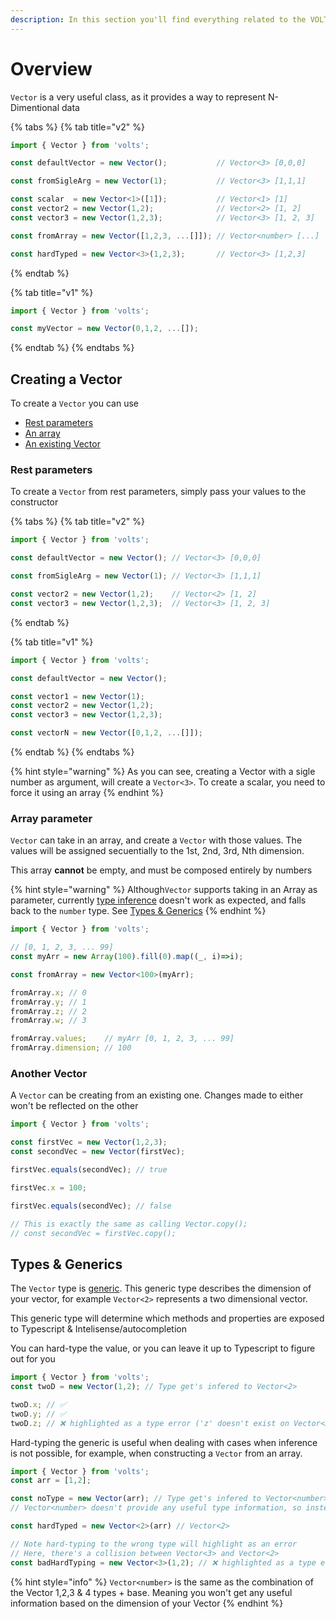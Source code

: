 ```yaml
---
description: In this section you'll find everything related to the VOLTS.Vector class
---
```


# Overview

`Vector` is a very useful class, as it provides a way to represent N-Dimentional data

{% tabs %}
{% tab title="v2" %}
```typescript
import { Vector } from 'volts';

const defaultVector = new Vector();           // Vector<3> [0,0,0]

const fromSigleArg = new Vector(1);           // Vector<3> [1,1,1]

const scalar  = new Vector<1>([1]);           // Vector<1> [1]
const vector2 = new Vector(1,2);              // Vector<2> [1, 2]
const vector3 = new Vector(1,2,3);            // Vector<3> [1, 2, 3]

const fromArray = new Vector([1,2,3, ...[]]); // Vector<number> [...]

const hardTyped = new Vector<3>(1,2,3);       // Vector<3> [1,2,3]
```
{% endtab %}

{% tab title="v1" %}
```typescript
import { Vector } from 'volts';

const myVector = new Vector(0,1,2, ...[]);
```
{% endtab %}
{% endtabs %}

## Creating a Vector

To create a `Vector` you can use

* [Rest parameters](vector.md#rest-parameters)
* [An array](vector.md#array-parameter)
* [An existing Vector](vector.md#another-vector)

### Rest parameters

To create a `Vector` from rest parameters, simply pass your values to the constructor

{% tabs %}
{% tab title="v2" %}
```typescript
import { Vector } from 'volts';

const defaultVector = new Vector(); // Vector<3> [0,0,0]

const fromSigleArg = new Vector(1); // Vector<3> [1,1,1]

const vector2 = new Vector(1,2);    // Vector<2> [1, 2]
const vector3 = new Vector(1,2,3);  // Vector<3> [1, 2, 3]
```
{% endtab %}

{% tab title="v1" %}
```typescript
import { Vector } from 'volts';

const defaultVector = new Vector();

const vector1 = new Vector(1);
const vector2 = new Vector(1,2);
const vector3 = new Vector(1,2,3);

const vectorN = new Vector([0,1,2, ...[]]);
```
{% endtab %}
{% endtabs %}

{% hint style="warning" %}
As you can see, creating a Vector with a sigle number as argument, will create a `Vector<3>`. To create a scalar, you need to force it using an array
{% endhint %}

### Array parameter

`Vector` can take in an array, and create a `Vector` with those values. The values will be assigned secuentially to the 1st, 2nd, 3rd, Nth dimension.

This array **cannot** be empty, and must be composed entirely by numbers

{% hint style="warning" %}
Although`Vector` supports taking in an Array as parameter, currently [type inference](vector.md#types-and-generics) doesn't work as expected, and falls back to the `number` type. See [Types & Generics](vector.md#types-and-generics)
{% endhint %}

```typescript
import { Vector } from 'volts';

// [0, 1, 2, 3, ... 99]
const myArr = new Array(100).fill(0).map((_, i)=>i);

const fromArray = new Vector<100>(myArr);

fromArray.x; // 0
fromArray.y; // 1
fromArray.z; // 2
fromArray.w; // 3

fromArray.values;    // myArr [0, 1, 2, 3, ... 99]
fromArray.dimension; // 100
```

### Another Vector

A `Vector` can be creating from an existing one. Changes made to either won't be reflected on the other

```typescript
import { Vector } from 'volts';

const firstVec = new Vector(1,2,3);
const secondVec = new Vector(firstVec);

firstVec.equals(secondVec); // true

firstVec.x = 100;

firstVec.equals(secondVec); // false

// This is exactly the same as calling Vector.copy();
// const secondVec = firstVec.copy();
```

## Types & Generics

The `Vector` type is [generic](https://www.typescriptlang.org/docs/handbook/2/generics.html). This generic type describes the dimension of your vector, for example `Vector<2>` represents a two dimensional vector.

This generic type will determine which methods and properties are exposed to Typescript & Intelisense/autocompletion

You can hard-type the value, or you can leave it up to Typescript to figure out for you

```typescript
import { Vector } from 'volts';
const twoD = new Vector(1,2); // Type get's infered to Vector<2>

twoD.x; // ✅
twoD.y; // ✅
twoD.z; // ❌ highlighted as a type error ('z' doesn't exist on Vector<2>)
```

Hard-typing the generic is useful when dealing with cases when inference is not possible, for example, when constructing a `Vector` from an array.

```typescript
import { Vector } from 'volts';
const arr = [1,2];

const noType = new Vector(arr); // Type get's infered to Vector<number>
// Vector<number> doesn't provide any useful type information, so instead 👇

const hardTyped = new Vector<2>(arr) // Vector<2>

// Note hard-typing to the wrong type will highlight as an error
// Here, there's a collision between Vector<3> and Vector<2>
const badHardTyping = new Vector<3>(1,2); // ❌ highlighted as a type error
```

{% hint style="info" %}
`Vector<number>` is the same as the combination of the Vector 1,2,3 & 4 types + base. Meaning you won't get any useful information based on the dimension of your Vector
{% endhint %}

 


